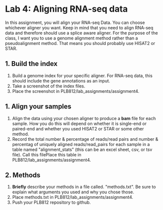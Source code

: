 # Lab 4: Aligning RNA-seq data

In this assignment, you will align your RNA-seq Data. You can choose whichever aligner you want. Keep in mind that you need to align RNA-seq data and therefore should use a splice aware aligner. For the purpose of the class, I want you to use a genome alignment method rather than a pseudoalignment method. That means you should probably use HISAT2 or STAR.  

## 1. Build the index  

1. Build a genome index for your specific aligner. For RNA-seq data, this should include the gene annotations as an input.  
2. Take a screenshot of the index files.  
3. Place the screenshot in PLB812/lab_assignments/assignment4.    

## 1. Align your samples

1. Align the data using your chosen aligner to produce a __bam__ file for each sample. How you do this will depend on whether it is single-end or paired-end and whether you used HISAT2 or STAR or some other method.   
2. Record the total number & percentage of reads/read pairs and number & percentag of uniquely aligned reads/read_pairs for each sample in a table named "alignment_stats" (this can be an excel sheet, csv, or tsv file). Call this filePlace this table in PLB812/lab_assignments/assignment4.  

## 2. Methods  

1. __Briefly__ describe your methods in a file called. "methods.txt". Be sure to explain what arguments you used and why you chose those. 
2. Place methods.txt in PLB812/lab_assignments/assignment4.  
3. Push your PLB812 repository to github.  

